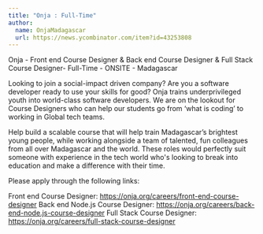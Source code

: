```yaml
---
title: "Onja : Full-Time"
author:
  name: OnjaMadagascar
  url: https://news.ycombinator.com/item?id=43253808
---
```

Onja - Front end Course Designer &amp; Back end Course Designer &amp; Full Stack Course Designer- Full-Time - ONSITE - Madagascar

Looking to join a social-impact driven company? Are you a software developer ready to use your skills for good?
Onja trains underprivileged youth into world-class software developers. We are on the lookout for Course Designers who can help our students go from ‘what is coding’ to working in Global tech teams.

Help build a scalable course that will help train Madagascar’s brightest young people, while working alongside a team of talented, fun colleagues from all over Madagascar and the world. These roles would perfectly suit someone with experience in the tech world who&#x27;s looking to break into education and make a difference with their time.

Please apply through the following links:

Front end Course Designer: <a href="https:&#x2F;&#x2F;onja.org&#x2F;careers&#x2F;front-end-course-designer" rel="nofollow">https:&#x2F;&#x2F;onja.org&#x2F;careers&#x2F;front-end-course-designer</a> Back end Node.js Course Designer: <a href="https:&#x2F;&#x2F;onja.org&#x2F;careers&#x2F;back-end-node.js-course-designer" rel="nofollow">https:&#x2F;&#x2F;onja.org&#x2F;careers&#x2F;back-end-node.js-course-designer</a>
Full Stack Course Designer: <a href="https:&#x2F;&#x2F;onja.org&#x2F;careers&#x2F;full-stack-course-designer" rel="nofollow">https:&#x2F;&#x2F;onja.org&#x2F;careers&#x2F;full-stack-course-designer</a>
<JobApplication />
